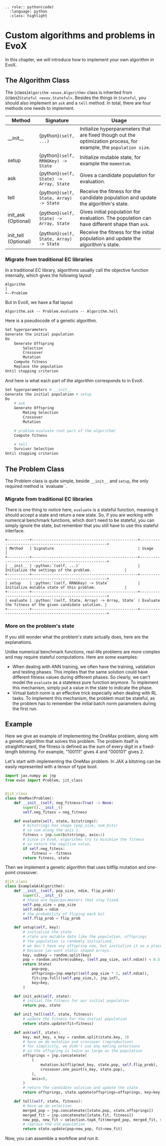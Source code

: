 ```{eval-rst}
.. role:: python(code)
  :language: python
  :class: highlight
```

# Custom algorithms and problems in EvoX

In this chapter, we will introduce how to implement your own algorithm in EvoX.

## The Algorithm Class

The {class}`Algorithm <evox.Algorithm>` class is inherited from {class}`Stateful <evox.Stateful>`.
Besides the things in `Stateful`, you should also implement an `ask` and a `tell` method.
In total, there are four methods one needs to implement.

| Method       | Signature                               | Usage                                                                                                              |
| ------------ | --------------------------------------- | ------------------------------------------------------------------------------------------------------------------ |
| \_\_init\_\_ | {python}`(self, ...)`                   | Initialize hyperparameters that are fixed though out the optimization process, for example, the `population size`. |
| setup        | {python}`(self, RRNGKey) -> State`      | Initialize mutable state, for example the `momentum`.                                                              |
| ask          | {python}`(self, State) -> Array, State` | Gives a candidate population for evaluation.                                                                       |
| tell         | {python}`(self, State, Array) -> State` | Receive the fitness for the candidate population and update the algorithm's state.                                 |
| init_ask (Optional)  | {python}`(self, State) -> Array, State` | Gives initial population for evaluation. The population can have different shape than `ask`.               |
| init_tell (Optional) | {python}`(self, State, Array) -> State` | Receive the fitness for the initial population and update the algorithm's state.                           |

### Migrate from traditional EC libraries

In a traditional EC library, algorithms usually call the objective function internally, which gives the following layout

```
Algorithm
|
+--Problem
```

But in EvoX, we have a flat layout

```
Algorithm.ask -- Problem.evaluate -- Algorithm.tell
```

Here is a pseudocode of a genetic algorithm.

```python
Set hyperparameters
Generate the initial population
Do
    Generate Offspring
        Selection
        Crossover
        Mutation
    Compute fitness
    Replace the population
Until stopping criterion
```

And here is what each part of the algorithm corresponds to in EvoX.

```python
Set hyperparameters # __init__
Generate the initial population # setup
Do
    # ask
    Generate Offspring
        Mating Selection
        Crossover
        Mutation

    # problem.evaluate (not part of the algorithm)
    Compute fitness

    # tell
    Survivor Selection
Until stopping criterion
```

## The Problem Class

The Problem class is quite simple, beside `__init__` and `setup`, the only required method is `evaluate``.

### Migrate from traditional EC libraries

There is one thing to notice here, `evaluate` is a stateful function, meaning it should accept a state and return a new state.
So, if you are working with numerical benchmark functions, which don't need to be stateful, you can simply ignore the state, but remember that you still have to use this stateful interface.

```{eval-rst}
+----------+------------------------------------------------+-------------------------------------------------------+
| Method   | Signature                                      | Usage                                                 |
+----------+------------------------------------------------+-------------------------------------------------------+
| __init__ | :python:`(self, ...)`                          | Initialize the settings of the problem.               |
+----------+------------------------------------------------+-------------------------------------------------------+
| setup    | :python:`(self, RRNGKey) -> State`             | Initialize mutable state of this problem.             |
+----------+------------------------------------------------+-------------------------------------------------------+
| evaluate | :python:`(self, State, Array) -> Array, State` | Evaluate the fitness of the given candidate solution. |
+----------+------------------------------------------------+-------------------------------------------------------+
```

### More on the problem's state

If you still wonder what the problem's state actually does, here are the explanations.

Unlike numerical benchmark functions, real-life problems are more complex and may require stateful computations.
Here are some examples:

- When dealing with ANN training, we often have the training, validation and testing phases.
  This implies that the same solution could have different fitness values during different phases.
  So clearly, we can't model the `evaluate` as a stateless pure function anymore.
  To implement this mechanism, simply put a value in the state to indicate the phase.
- Virtual batch norm is an effective trick especially when dealing with RL tasks.
  To implement this mechanism, the problem must be stateful,
  as the problem has to remember the initial batch norm parameters during the first run.

## Example

Here we give an example of implementing the OneMax problem, along with a genetic algorithm that solves this problem.
The problem itself is straightforward, the fitness is defined as the sum of every digit in a fixed-length bitstring.
For example, "100111" gives 4 and "000101" gives 2.

Let's start with implementing the OneMax problem.
In JAX a bitstring can be easily represented with a tensor of type bool.

```python
import jax.numpy as jnp
from evox import Problem, jit_class


@jit_class
class OneMax(Problem):
    def __init__(self, neg_fitness=True) -> None:
        super().__init__()
        self.neg_fitess = neg_fitness

    def evaluate(self, state, bitstrings):
        # bitstrings has shape (pop_size, num_bits)
        # so sum along the axis 1.
        fitness = jnp.sum(bitstrings, axis=1)
        # Since in EvoX, algorithms try to minimize the fitness
        # so return the negitive value.
        if self.neg_fitess:
            fitness = -fitness
        return fitness, state
```

Then we implement a genetic algorithm that uses bitflip mutation and one-point crossover.

```python
@jit_class
class ExampleGA(Algorithm):
    def __init__(self, pop_size, ndim, flip_prob):
        super().__init__()
        # those are hyperparameters that stay fixed.
        self.pop_size = pop_size
        self.ndim = ndim
        # the probability of fliping each bit
        self.flip_prob = flip_prob

    def setup(self, key):
        # initialize the state
        # state are mutable data like the population, offsprings
        # the population is randomly initialized.
        # we don't have any offspring now, but initialize it as a placeholder
        # because jax want static shaped arrays.
        key, subkey = random.split(key)
        pop = random.uniform(subkey, (self.pop_size, self.ndim)) < 0.5
        return State(
            pop=pop,
            offsprings=jnp.empty((self.pop_size * 2, self.ndim)),
            fit=jnp.full((self.pop_size,), jnp.inf),
            key=key,
        )

    def init_ask(self, state):
        # initial the fitness for our initial population
        return pop, state

    def init_tell(self, state, fitness):
        # update the fitness for the initial population
        return state.update(fit=fitness)

    def ask(self, state):
        key, mut_key, x_key = random.split(state.key, 3)
        # here we do mutation and crossover (reproduction)
        # for simplicity, we didn't use any mating selections
        # so the offspring is twice as large as the population
        offsprings = jnp.concatenate(
            (
                mutation.bitflip(mut_key, state.pop, self.flip_prob),
                crossover.one_point(x_key, state.pop),
            ),
            axis=0,
        )
        # return the candidate solution and update the state
        return offsprings, state.update(offsprings=offsprings, key=key)

    def tell(self, state, fitness):
        # here we do selection
        merged_pop = jnp.concatenate([state.pop, state.offsprings])
        merged_fit = jnp.concatenate([state.fit, fitness])
        new_pop, new_fit = selection.topk_fit(merged_pop, merged_fit, self.pop_size)
        # replace the old population
        return state.update(pop=new_pop, fit=new_fit)
```

Now, you can assemble a workflow and run it.
